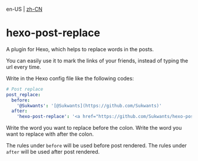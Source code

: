 en-US | [zh-CN](./zh-CN/README.md)

# hexo-post-replace

A plugin for Hexo, which helps to replace words in the posts.

You can easily use it to mark the links of your friends, instead of typing the url every time.

Write in the Hexo config file like the following codes:

```yaml
# Post replace
post_replace:
  before:
    '@Sukwants': '[@Sukwants](https://github.com/Sukwants)'
  after:
    'hexo-post-replace': '<a href="https://github.com/Sukwants/hexo-post-replace">hexo-post-replace</a>'
```

Write the word you want to replace before the colon. Write the word you want to replace with after the colon.

The rules under `before` will be used before post rendered. The rules under `after` will be used after post rendered.

